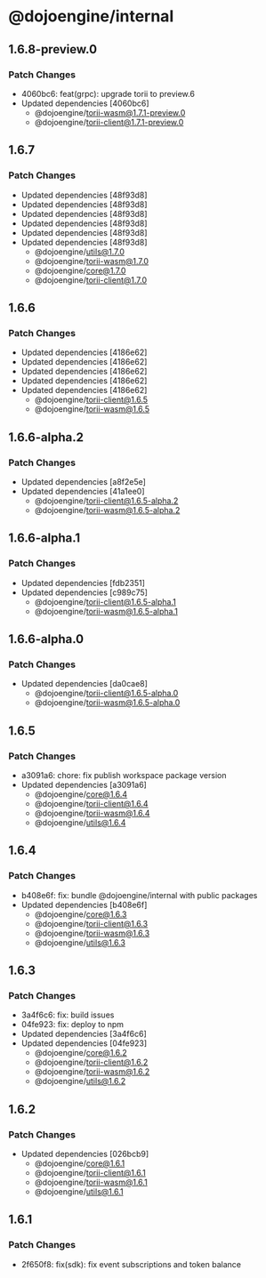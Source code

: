 # @dojoengine/internal

## 1.6.8-preview.0

### Patch Changes

- 4060bc6: feat(grpc): upgrade torii to preview.6
- Updated dependencies [4060bc6]
  - @dojoengine/torii-wasm@1.7.1-preview.0
  - @dojoengine/torii-client@1.7.1-preview.0

## 1.6.7

### Patch Changes

- Updated dependencies [48f93d8]
- Updated dependencies [48f93d8]
- Updated dependencies [48f93d8]
- Updated dependencies [48f93d8]
- Updated dependencies [48f93d8]
- Updated dependencies [48f93d8]
  - @dojoengine/utils@1.7.0
  - @dojoengine/torii-wasm@1.7.0
  - @dojoengine/core@1.7.0
  - @dojoengine/torii-client@1.7.0

## 1.6.6

### Patch Changes

- Updated dependencies [4186e62]
- Updated dependencies [4186e62]
- Updated dependencies [4186e62]
- Updated dependencies [4186e62]
- Updated dependencies [4186e62]
  - @dojoengine/torii-client@1.6.5
  - @dojoengine/torii-wasm@1.6.5

## 1.6.6-alpha.2

### Patch Changes

- Updated dependencies [a8f2e5e]
- Updated dependencies [41a1ee0]
  - @dojoengine/torii-client@1.6.5-alpha.2
  - @dojoengine/torii-wasm@1.6.5-alpha.2

## 1.6.6-alpha.1

### Patch Changes

- Updated dependencies [fdb2351]
- Updated dependencies [c989c75]
  - @dojoengine/torii-client@1.6.5-alpha.1
  - @dojoengine/torii-wasm@1.6.5-alpha.1

## 1.6.6-alpha.0

### Patch Changes

- Updated dependencies [da0cae8]
  - @dojoengine/torii-client@1.6.5-alpha.0
  - @dojoengine/torii-wasm@1.6.5-alpha.0

## 1.6.5

### Patch Changes

- a3091a6: chore: fix publish workspace package version
- Updated dependencies [a3091a6]
  - @dojoengine/core@1.6.4
  - @dojoengine/torii-client@1.6.4
  - @dojoengine/torii-wasm@1.6.4
  - @dojoengine/utils@1.6.4

## 1.6.4

### Patch Changes

- b408e6f: fix: bundle @dojoengine/internal with public packages
- Updated dependencies [b408e6f]
  - @dojoengine/core@1.6.3
  - @dojoengine/torii-client@1.6.3
  - @dojoengine/torii-wasm@1.6.3
  - @dojoengine/utils@1.6.3

## 1.6.3

### Patch Changes

- 3a4f6c6: fix: build issues
- 04fe923: fix: deploy to npm
- Updated dependencies [3a4f6c6]
- Updated dependencies [04fe923]
  - @dojoengine/core@1.6.2
  - @dojoengine/torii-client@1.6.2
  - @dojoengine/torii-wasm@1.6.2
  - @dojoengine/utils@1.6.2

## 1.6.2

### Patch Changes

- Updated dependencies [026bcb9]
  - @dojoengine/core@1.6.1
  - @dojoengine/torii-client@1.6.1
  - @dojoengine/torii-wasm@1.6.1
  - @dojoengine/utils@1.6.1

## 1.6.1

### Patch Changes

- 2f650f8: fix(sdk): fix event subscriptions and token balance
